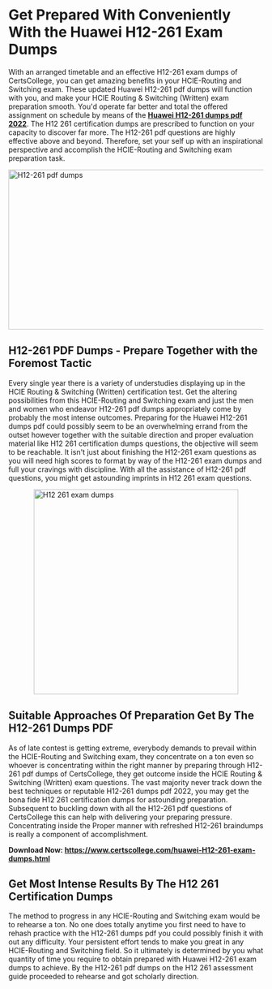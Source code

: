 <h1><strong>Get Prepared With Conveniently With the Huawei H12-261 Exam Dumps&nbsp;</strong></h1>
<p><span style="font-weight: 400;">With an arranged timetable and an effective  H12-261 exam dumps of CertsCollege, you can get amazing benefits in your HCIE-Routing and Switching exam. These updated Huawei H12-261 pdf dumps will function with you, and make your HCIE Routing & Switching (Written) exam preparation smooth. You'd operate far better and total the offered assignment on schedule by means of the <strong><a href="https://www.certscollege.com/huawei-H12-261-exam-dumps.html">Huawei H12-261 dumps pdf 2022</a></strong>. The H12 261 certification dumps are prescribed to function on your capacity to discover far more. The  H12-261 pdf questions are highly effective above and beyond. Therefore, set your self up with an inspirational perspective and accomplish the HCIE-Routing and Switching exam preparation task.&nbsp;</span></p>
<p><span style="font-weight: 400;"><img style="display: block; margin-left: auto; margin-right: auto;" src="https://i.ibb.co/CPDK3ps/Yellow-and-Blue-Initiative-Blog-Banner.png" alt="H12-261 pdf dumps" width="559" height="315" /></span></p>
<h2><strong>H12-261 PDF Dumps - Prepare Together with the Foremost Tactic</strong></h2>
<p><span style="font-weight: 400;">Every single year there is a variety of understudies displaying up in the HCIE Routing & Switching (Written) certification test. Get the altering possibilities from this HCIE-Routing and Switching exam and just the men and women who endeavor H12-261 pdf dumps appropriately come by probably the most intense outcomes. Preparing for the Huawei H12-261 dumps pdf could possibly seem to be an overwhelming errand from the outset however together with the suitable direction and proper evaluation material like H12 261 certification dumps questions, the objective will seem to be reachable. It isn't just about finishing the H12-261 exam questions as you will need high scores to format by way of the H12-261 exam dumps and full your cravings with discipline. With all the assistance of H12-261 pdf questions, you might get astounding imprints in H12 261 exam questions.</span></p>
<p><span style="font-weight: 400;"><a href="https://tinyurl.com/yd547c2l"><img style="display: block; margin-left: auto; margin-right: auto;" src="https://i.ibb.co/9tMrhdY/Teacher-Appreciation-Invitation.png" alt="H12 261 exam dumps " width="404" height="404" /></a></span></p>
<h2><strong>Suitable Approaches Of Preparation Get By The H12-261 Dumps PDF</strong></h2>
<p><span style="font-weight: 400;">As of late contest is getting extreme, everybody demands to prevail within the HCIE-Routing and Switching exam, they concentrate on a ton even so whoever is concentrating within the right manner by preparing through H12-261 pdf dumps of CertsCollege, they get outcome inside the HCIE Routing & Switching (Written) exam questions. The vast majority never track down the best techniques or reputable H12-261 dumps pdf 2022, you may get the bona fide H12 261 certification dumps for astounding preparation. Subsequent to buckling down with all the  H12-261 pdf questions of CertsCollege this can help with delivering your preparing pressure. Concentrating inside the Proper manner with refreshed H12-261 braindumps is really a component of accomplishment.</span></p>
<p><span style="font-weight: 400;"><strong>Download Now: <a href="https://www.certscollege.com/huawei-H12-261-exam-dumps.html">https://www.certscollege.com/huawei-H12-261-exam-dumps.html</a></strong></span></p>
<h2><strong>Get Most Intense Results By The H12 261 Certification Dumps</strong></h2>
<p><span style="font-weight: 400;">The method to progress in any HCIE-Routing and Switching exam would be to rehearse a ton. No one does totally anytime you first need to have to rehash practice with the H12-261 dumps pdf you could possibly finish it with out any difficulty. Your persistent effort tends to make you great in any HCIE-Routing and Switching field. So it ultimately is determined by you what quantity of time you require to obtain prepared with Huawei H12-261 exam dumps to achieve. By the H12-261 pdf dumps on the H12 261 assessment guide proceeded to rehearse and got scholarly direction.</span></p>
